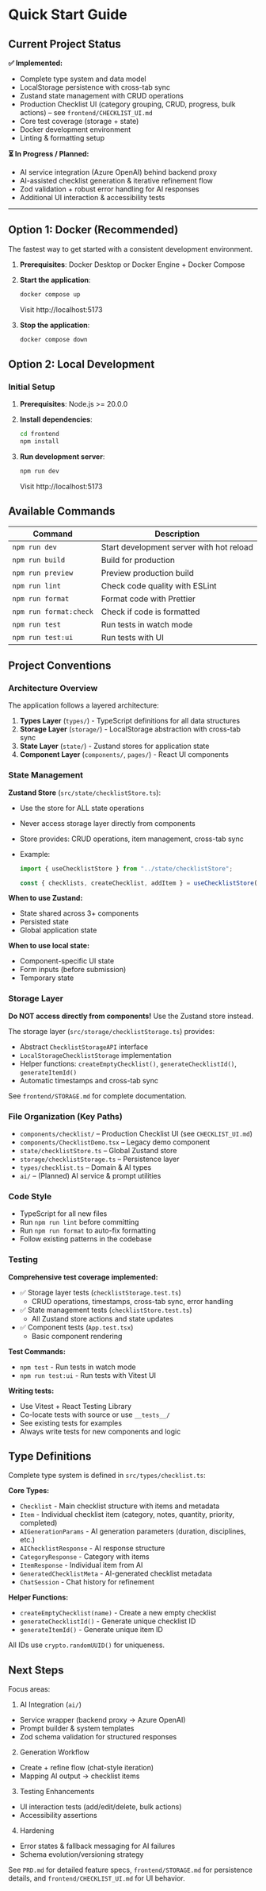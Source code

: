 # Quick Start Guide

## Current Project Status

**✅ Implemented:**

- Complete type system and data model
- LocalStorage persistence with cross-tab sync
- Zustand state management with CRUD operations
- Production Checklist UI (category grouping, CRUD, progress, bulk actions) – see `frontend/CHECKLIST_UI.md`
- Core test coverage (storage + state)
- Docker development environment
- Linting & formatting setup

**⏳ In Progress / Planned:**

- AI service integration (Azure OpenAI) behind backend proxy
- AI-assisted checklist generation & iterative refinement flow
- Zod validation + robust error handling for AI responses
- Additional UI interaction & accessibility tests

---

## Option 1: Docker (Recommended)

The fastest way to get started with a consistent development environment.

1. **Prerequisites**: Docker Desktop or Docker Engine + Docker Compose

2. **Start the application**:

   ```bash
   docker compose up
   ```

   Visit http://localhost:5173

3. **Stop the application**:
   ```bash
   docker compose down
   ```

## Option 2: Local Development

### Initial Setup

1. **Prerequisites**: Node.js >= 20.0.0

2. **Install dependencies**:

   ```bash
   cd frontend
   npm install
   ```

3. **Run development server**:
   ```bash
   npm run dev
   ```
   Visit http://localhost:5173

## Available Commands

| Command                | Description                              |
| ---------------------- | ---------------------------------------- |
| `npm run dev`          | Start development server with hot reload |
| `npm run build`        | Build for production                     |
| `npm run preview`      | Preview production build                 |
| `npm run lint`         | Check code quality with ESLint           |
| `npm run format`       | Format code with Prettier                |
| `npm run format:check` | Check if code is formatted               |
| `npm run test`         | Run tests in watch mode                  |
| `npm run test:ui`      | Run tests with UI                        |

## Project Conventions

### Architecture Overview

The application follows a layered architecture:

1. **Types Layer** (`types/`) - TypeScript definitions for all data structures
2. **Storage Layer** (`storage/`) - LocalStorage abstraction with cross-tab sync
3. **State Layer** (`state/`) - Zustand stores for application state
4. **Component Layer** (`components/`, `pages/`) - React UI components

### State Management

**Zustand Store** (`src/state/checklistStore.ts`):

- Use the store for ALL state operations
- Never access storage layer directly from components
- Store provides: CRUD operations, item management, cross-tab sync
- Example:

  ```typescript
  import { useChecklistStore } from "../state/checklistStore";

  const { checklists, createChecklist, addItem } = useChecklistStore();
  ```

**When to use Zustand:**

- State shared across 3+ components
- Persisted state
- Global application state

**When to use local state:**

- Component-specific UI state
- Form inputs (before submission)
- Temporary state

### Storage Layer

**Do NOT access directly from components!** Use the Zustand store instead.

The storage layer (`src/storage/checklistStorage.ts`) provides:

- Abstract `ChecklistStorageAPI` interface
- `LocalStorageChecklistStorage` implementation
- Helper functions: `createEmptyChecklist()`, `generateChecklistId()`, `generateItemId()`
- Automatic timestamps and cross-tab sync

See `frontend/STORAGE.md` for complete documentation.

### File Organization (Key Paths)

- `components/checklist/` – Production Checklist UI (see `CHECKLIST_UI.md`)
- `components/ChecklistDemo.tsx` – Legacy demo component
- `state/checklistStore.ts` – Global Zustand store
- `storage/checklistStorage.ts` – Persistence layer
- `types/checklist.ts` – Domain & AI types
- `ai/` – (Planned) AI service & prompt utilities

### Code Style

- TypeScript for all new files
- Run `npm run lint` before committing
- Run `npm run format` to auto-fix formatting
- Follow existing patterns in the codebase

### Testing

**Comprehensive test coverage implemented:**

- ✅ Storage layer tests (`checklistStorage.test.ts`)
  - CRUD operations, timestamps, cross-tab sync, error handling
- ✅ State management tests (`checklistStore.test.ts`)
  - All Zustand store actions and state updates
- ✅ Component tests (`App.test.tsx`)
  - Basic component rendering

**Test Commands:**

- `npm test` - Run tests in watch mode
- `npm run test:ui` - Run tests with Vitest UI

**Writing tests:**

- Use Vitest + React Testing Library
- Co-locate tests with source or use `__tests__/`
- See existing tests for examples
- Always write tests for new components and logic

## Type Definitions

Complete type system is defined in `src/types/checklist.ts`:

**Core Types:**

- `Checklist` - Main checklist structure with items and metadata
- `Item` - Individual checklist item (category, notes, quantity, priority, completed)
- `AIGenerationParams` - AI generation parameters (duration, disciplines, etc.)
- `AIChecklistResponse` - AI response structure
- `CategoryResponse` - Category with items
- `ItemResponse` - Individual item from AI
- `GeneratedChecklistMeta` - AI-generated checklist metadata
- `ChatSession` - Chat history for refinement

**Helper Functions:**

- `createEmptyChecklist(name)` - Create a new empty checklist
- `generateChecklistId()` - Generate unique checklist ID
- `generateItemId()` - Generate unique item ID

All IDs use `crypto.randomUUID()` for uniqueness.

## Next Steps

Focus areas:

1. AI Integration (`ai/`)

- Service wrapper (backend proxy -> Azure OpenAI)
- Prompt builder & system templates
- Zod schema validation for structured responses

2. Generation Workflow

- Create + refine flow (chat-style iteration)
- Mapping AI output -> checklist items

3. Testing Enhancements

- UI interaction tests (add/edit/delete, bulk actions)
- Accessibility assertions

4. Hardening

- Error states & fallback messaging for AI failures
- Schema evolution/versioning strategy

See `PRD.md` for detailed feature specs, `frontend/STORAGE.md` for persistence details, and `frontend/CHECKLIST_UI.md` for UI behavior.
